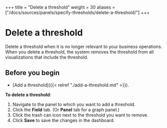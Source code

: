 +++
title = "Delete a threshold"
weight = 30
aliases = ["/docs/sources/panels/specify-thresholds/delete-a-threshold/"]
+++

# Delete a threshold

Delete a threshold when it is no longer relevant to your business operations. When you delete a threshold, the system removes the threshold from all visualizations that include the threshold.

## Before you begin

- [Add a threshold]({{< relref "./add-a-threshold.md" >}}).

**To delete a threshold**:

1. Navigate to the panel to which you want to add a threshold.
1. Click the **Field** tab. (Or **Panel** tab for a graph panel.)
1. Click the trash can icon next to the threshold you want to remove.
1. Click **Save** to save the changes in the dashboard.
